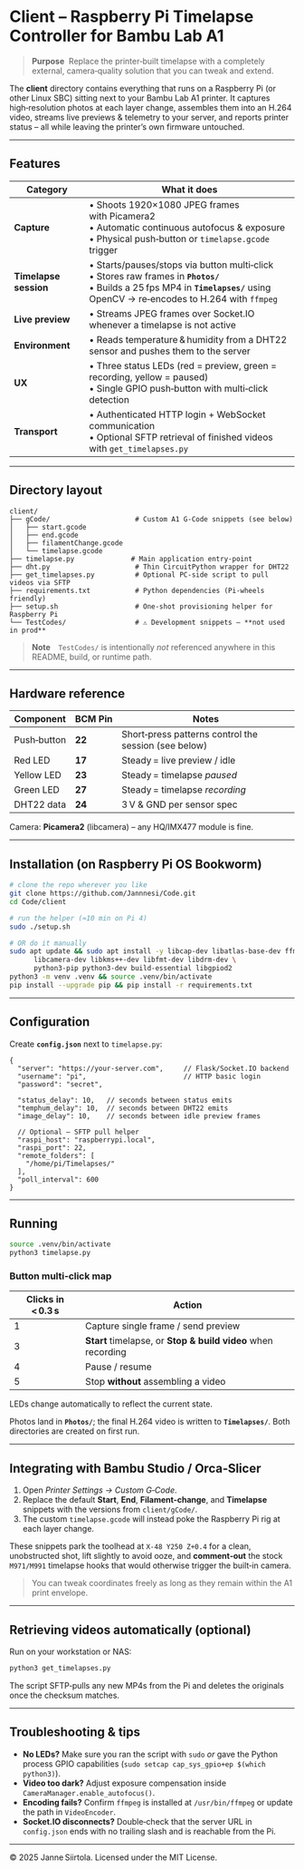 # Client – Raspberry Pi Timelapse Controller for **Bambu Lab A1**

> **Purpose**  Replace the printer‑built timelapse with a completely external, camera‑quality solution that you can tweak and extend.

The **client** directory contains everything that runs on a Raspberry Pi  (or other Linux SBC) sitting next to your Bambu Lab A1 printer.  It captures high‑resolution photos at each layer change, assembles them into an H.264 video, streams live previews & telemetry to your server, and reports printer status – all while leaving the printer’s own firmware untouched.

---

## Features

| Category | What it does |
|----------|--------------|
| **Capture** | • Shoots 1920×1080 JPEG frames with Picamera2 <br>• Automatic continuous autofocus & exposure <br>• Physical push‑button or `timelapse.gcode` trigger |
| **Timelapse session** | • Starts/pauses/stops via button multi‑click <br>• Stores raw frames in **`Photos/`** <br>• Builds a 25 fps MP4 in **`Timelapses/`** using OpenCV → re‑encodes to H.264 with `ffmpeg` |
| **Live preview** | • Streams JPEG frames over Socket.IO whenever a timelapse is not active |
| **Environment** | • Reads temperature & humidity from a DHT22 sensor and pushes them to the server |
| **UX** | • Three status LEDs (red = preview, green = recording, yellow = paused) <br>• Single GPIO push‑button with multi‑click detection |
| **Transport** | • Authenticated HTTP login + WebSocket communication <br>• Optional SFTP retrieval of finished videos with `get_timelapses.py` |

---

## Directory layout

```
client/
├── gCode/                     # Custom A1 G‑Code snippets (see below)
│   ├── start.gcode
│   ├── end.gcode
│   ├── filamentChange.gcode
│   └── timelapse.gcode
├── timelapse.py              # Main application entry‑point
├── dht.py                     # Thin CircuitPython wrapper for DHT22
├── get_timelapses.py          # Optional PC‑side script to pull videos via SFTP
├── requirements.txt           # Python dependencies (Pi‑wheels friendly)
├── setup.sh                   # One‑shot provisioning helper for Raspberry Pi
└── TestCodes/                 # ⚠ Development snippets – **not used in prod**
```

> **Note** `TestCodes/` is intentionally *not* referenced anywhere in this README, build, or runtime path.

---

## Hardware reference

| Component | BCM Pin | Notes |
|-----------|--------|-------|
| Push‑button | **22** | Short‑press patterns control the session (see below) |
| Red LED    | **17** | Steady = live preview / idle |
| Yellow LED | **23** | Steady = timelapse *paused* |
| Green LED  | **27** | Steady = timelapse *recording* |
| DHT22 data | **24** | 3 V & GND per sensor spec |

Camera: **Picamera2** (libcamera) – any HQ/IMX477 module is fine.

---

## Installation (on Raspberry Pi OS Bookworm)

```bash
# clone the repo wherever you like
git clone https://github.com/Jannnesi/Code.git
cd Code/client

# run the helper (≈10 min on Pi 4)
sudo ./setup.sh

# OR do it manually
sudo apt update && sudo apt install -y libcap-dev libatlas-base-dev ffmpeg \
      libcamera-dev libkms++-dev libfmt-dev libdrm-dev \
      python3-pip python3-dev build-essential libgpiod2
python3 -m venv .venv && source .venv/bin/activate
pip install --upgrade pip && pip install -r requirements.txt
```

---

## Configuration

Create **`config.json`** next to `timelapse.py`:

```jsonc
{
  "server": "https://your‑server.com",     // Flask/Socket.IO backend
  "username": "pi",                        // HTTP basic login
  "password": "secret",

  "status_delay": 10,   // seconds between status emits
  "temphum_delay": 10,  // seconds between DHT22 emits
  "image_delay": 10,    // seconds between idle preview frames

  // Optional – SFTP pull helper
  "raspi_host": "raspberrypi.local",
  "raspi_port": 22,
  "remote_folders": [
    "/home/pi/Timelapses/"
  ],
  "poll_interval": 600
}
```

---

## Running

```bash
source .venv/bin/activate
python3 timelapse.py
```

### Button multi‑click map

| Clicks in < 0.3 s | Action |
|-------------------|--------|
| 1 | Capture single frame / send preview |
| 3 | **Start** timelapse, or **Stop & build video** when recording |
| 4 | Pause / resume |
| 5 | Stop **without** assembling a video |

LEDs change automatically to reflect the current state.

Photos land in **`Photos/`**; the final H.264 video is written to **`Timelapses/`**.  Both directories are created on first run.

---

## Integrating with Bambu Studio / Orca‑Slicer

1. Open *Printer Settings → Custom G‑Code*.
2. Replace the default **Start**, **End**, **Filament‑change**, and **Timelapse** snippets with the versions from `client/gCode/`.
3. The custom `timelapse.gcode` will instead poke the Raspberry Pi rig at each layer change.

These snippets park the toolhead at `X‑48 Y250 Z+0.4` for a clean, unobstructed shot, lift slightly to avoid ooze, and **comment‑out** the stock `M971/M991` timelapse hooks that would otherwise trigger the built‑in camera.

> You can tweak coordinates freely as long as they remain within the A1 print envelope.

---

## Retrieving videos automatically (optional)

Run on your workstation or NAS:

```bash
python3 get_timelapses.py
```

The script SFTP‑pulls any new MP4s from the Pi and deletes the originals once the checksum matches.

---

## Troubleshooting & tips

* **No LEDs?** Make sure you ran the script with `sudo` *or* gave the Python process GPIO capabilities (`sudo setcap cap_sys_gpio+ep $(which python3)`).
* **Video too dark?** Adjust exposure compensation inside `CameraManager.enable_autofocus()`.
* **Encoding fails?** Confirm `ffmpeg` is installed at `/usr/bin/ffmpeg` or update the path in `VideoEncoder`.
* **Socket.IO disconnects?** Double‑check that the server URL in `config.json` ends with no trailing slash and is reachable from the Pi.

---

© 2025 Janne Siirtola.  Licensed under the MIT License.


